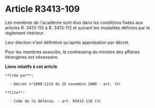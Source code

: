 # Article R3413-109

Les membres de l'académie sont élus dans les conditions fixées aux articles R. 3413-110 à R. 3413-112 et suivant les
modalités définies par le règlement intérieur. 

Leur élection n'est définitive qu'après approbation par décret. 

Pour les membres associés, le contreseing du ministre des affaires étrangères est nécessaire.

**Liens relatifs à cet article**

	**Créé par**:

	  - Décret n°2008-1219 du 25 novembre 2008 - art. (V)

	**Cite**:

	  - Code de la défense. - art. R3413-110 (V)
